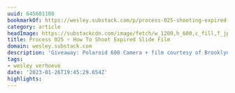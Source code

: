 ```yaml
---
uuid: 645601108
bookmarkOf: https://wesley.substack.com/p/process-025-shooting-expired-slide
category: article
headImage: https://substackcdn.com/image/fetch/w_1200,h_600,c_fill,f_jpg,q_auto:good,fl_progressive:steep,g_auto/https%3A%2F%2Fbucketeer-e05bbc84-baa3-437e-9518-adb32be77984.s3.amazonaws.com%2Fpublic%2Fimages%2F2e32ad02-2c0a-43ba-bbc4-9f29bbb25905_1456x1048.jpeg
title: Process 025 ☼ How To Shoot Expired Slide Film
domain: wesley.substack.com
description: 'Giveaway: Polaroid 600 Camera + film courtesy of Brooklyn Film Camera'
tags:
- wesley verhoeve
date: '2023-01-26T19:45:29.654Z'
highlights:
---
```



